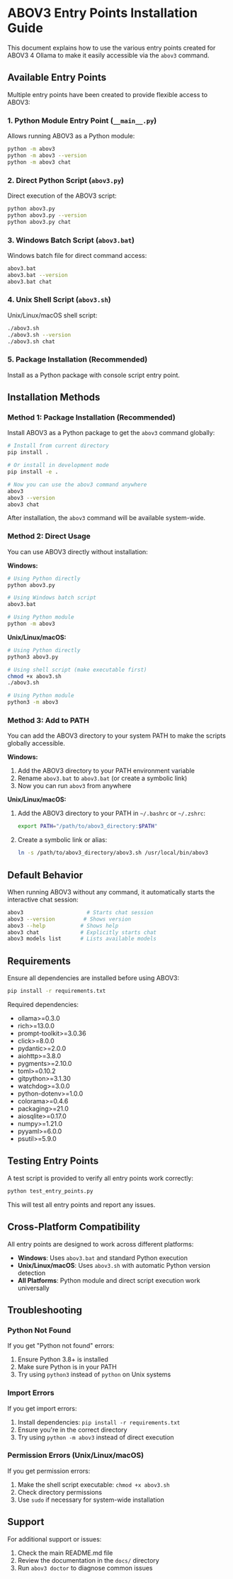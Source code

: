# ABOV3 Entry Points Installation Guide

This document explains how to use the various entry points created for ABOV3 4 Ollama to make it easily accessible via the `abov3` command.

## Available Entry Points

Multiple entry points have been created to provide flexible access to ABOV3:

### 1. Python Module Entry Point (`__main__.py`)
Allows running ABOV3 as a Python module:
```bash
python -m abov3
python -m abov3 --version
python -m abov3 chat
```

### 2. Direct Python Script (`abov3.py`)
Direct execution of the ABOV3 script:
```bash
python abov3.py
python abov3.py --version
python abov3.py chat
```

### 3. Windows Batch Script (`abov3.bat`)
Windows batch file for direct command access:
```bash
abov3.bat
abov3.bat --version
abov3.bat chat
```

### 4. Unix Shell Script (`abov3.sh`)
Unix/Linux/macOS shell script:
```bash
./abov3.sh
./abov3.sh --version
./abov3.sh chat
```

### 5. Package Installation (Recommended)
Install as a Python package with console script entry point.

## Installation Methods

### Method 1: Package Installation (Recommended)

Install ABOV3 as a Python package to get the `abov3` command globally:

```bash
# Install from current directory
pip install .

# Or install in development mode
pip install -e .

# Now you can use the abov3 command anywhere
abov3
abov3 --version
abov3 chat
```

After installation, the `abov3` command will be available system-wide.

### Method 2: Direct Usage

You can use ABOV3 directly without installation:

**Windows:**
```bash
# Using Python directly
python abov3.py

# Using Windows batch script  
abov3.bat

# Using Python module
python -m abov3
```

**Unix/Linux/macOS:**
```bash
# Using Python directly
python3 abov3.py

# Using shell script (make executable first)
chmod +x abov3.sh
./abov3.sh

# Using Python module
python3 -m abov3
```

### Method 3: Add to PATH

You can add the ABOV3 directory to your system PATH to make the scripts globally accessible.

**Windows:**
1. Add the ABOV3 directory to your PATH environment variable
2. Rename `abov3.bat` to `abov3.bat` (or create a symbolic link)
3. Now you can run `abov3` from anywhere

**Unix/Linux/macOS:**
1. Add the ABOV3 directory to your PATH in `~/.bashrc` or `~/.zshrc`:
   ```bash
   export PATH="/path/to/abov3_directory:$PATH"
   ```
2. Create a symbolic link or alias:
   ```bash
   ln -s /path/to/abov3_directory/abov3.sh /usr/local/bin/abov3
   ```

## Default Behavior

When running ABOV3 without any command, it automatically starts the interactive chat session:

```bash
abov3                    # Starts chat session
abov3 --version         # Shows version
abov3 --help           # Shows help
abov3 chat             # Explicitly starts chat
abov3 models list      # Lists available models
```

## Requirements

Ensure all dependencies are installed before using ABOV3:

```bash
pip install -r requirements.txt
```

Required dependencies:
- ollama>=0.3.0
- rich>=13.0.0
- prompt-toolkit>=3.0.36
- click>=8.0.0
- pydantic>=2.0.0
- aiohttp>=3.8.0
- pygments>=2.10.0
- toml>=0.10.2
- gitpython>=3.1.30
- watchdog>=3.0.0
- python-dotenv>=1.0.0
- colorama>=0.4.6
- packaging>=21.0
- aiosqlite>=0.17.0
- numpy>=1.21.0
- pyyaml>=6.0.0
- psutil>=5.9.0

## Testing Entry Points

A test script is provided to verify all entry points work correctly:

```bash
python test_entry_points.py
```

This will test all entry points and report any issues.

## Cross-Platform Compatibility

All entry points are designed to work across different platforms:

- **Windows**: Uses `abov3.bat` and standard Python execution
- **Unix/Linux/macOS**: Uses `abov3.sh` with automatic Python version detection
- **All Platforms**: Python module and direct script execution work universally

## Troubleshooting

### Python Not Found
If you get "Python not found" errors:
1. Ensure Python 3.8+ is installed
2. Make sure Python is in your PATH
3. Try using `python3` instead of `python` on Unix systems

### Import Errors
If you get import errors:
1. Install dependencies: `pip install -r requirements.txt`
2. Ensure you're in the correct directory
3. Try using `python -m abov3` instead of direct execution

### Permission Errors (Unix/Linux/macOS)
If you get permission errors:
1. Make the shell script executable: `chmod +x abov3.sh`
2. Check directory permissions
3. Use `sudo` if necessary for system-wide installation

## Support

For additional support or issues:
1. Check the main README.md file
2. Review the documentation in the `docs/` directory
3. Run `abov3 doctor` to diagnose common issues